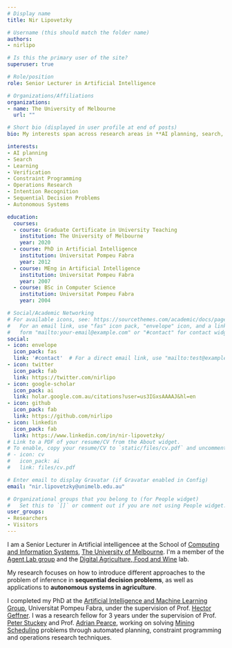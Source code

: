 ```yaml
---
# Display name
title: Nir Lipovetzky

# Username (this should match the folder name)
authors:
- nirlipo

# Is this the primary user of the site?
superuser: true

# Role/position
role: Senior Lecturer in Artificial Intelligence

# Organizations/Affiliations
organizations:
- name: The University of Melbourne
  url: ""

# Short bio (displayed in user profile at end of posts)
bio: My interests span across research areas in **AI planning, search, learning, verification, constraint programming, operations research and intention recognition**.

interests:
- AI planning
- Search
- Learning
- Verification
- Constraint Programming
- Operations Research
- Intention Recognition
- Sequential Decision Problems
- Autonomous Systems

education:
  courses:
  - course: Graduate Certificate in University Teaching
    institution: The University of Melbourne
    year: 2020
  - course: PhD in Artificial Intelligence
    institution: Universitat Pompeu Fabra 
    year: 2012
  - course: MEng in Artificial Intelligence
    institution: Universitat Pompeu Fabra 
    year: 2007
  - course: BSc in Computer Science
    institution: Universitat Pompeu Fabra 
    year: 2004

# Social/Academic Networking
# For available icons, see: https://sourcethemes.com/academic/docs/page-builder/#icons
#   For an email link, use "fas" icon pack, "envelope" icon, and a link in the
#   form "mailto:your-email@example.com" or "#contact" for contact widget.
social:
- icon: envelope
  icon_pack: fas
  link: '#contact'  # For a direct email link, use "mailto:test@example.org".
- icon: twitter
  icon_pack: fab
  link: https://twitter.com/nirlipo
- icon: google-scholar
  icon_pack: ai
  link: holar.google.com.au/citations?user=us3IGxsAAAAJ&hl=en
- icon: github
  icon_pack: fab
  link: https://github.com/nirlipo
- icon: linkedin
  icon_pack: fab
  link: https://www.linkedin.com/in/nir-lipovetzky/
# Link to a PDF of your resume/CV from the About widget.
# To enable, copy your resume/CV to `static/files/cv.pdf` and uncomment the lines below.
# - icon: cv
#   icon_pack: ai
#   link: files/cv.pdf

# Enter email to display Gravatar (if Gravatar enabled in Config)
email: "nir.lipovetzky@unimelb.edu.au"

# Organizational groups that you belong to (for People widget)
#   Set this to `[]` or comment out if you are not using People widget.
user_groups:
- Researchers
- Visitors
---
```


I am a Senior Lecturer in Artificial intelligencee at the School of [Computing and Information Systems](https://cis.unimelb.edu.au/), [The University of Melbourne](https://www.unimelb.edu.au/). I'm a member of the [Agent Lab group](https://cis.unimelb.edu.au/agentlab/) and the [Digital Agriculture, Food and Wine](https://fvas.unimelb.edu.au/research/groups/digital-agriculture-food-and-wine) lab. 

My research focuses on how to introduce different approaches to the problem of inference in **sequential decision problems**, as well as applications to **autonomous systems in agriculture**.

I completed my PhD at the [Artificial Intelligence and Machine Learning Group](https://www.upf.edu/web/ai-ml), Universitat Pompeu Fabra, under the supervision of Prof. [Hector Geffner](http://www.dtic.upf.edu/~hgeffner/). I was a research fellow for 3 years under the supervision of Prof. [Peter Stuckey](https://people.eng.unimelb.edu.au/pstuckey/) and Prof. [Adrian Pearce](https://people.eng.unimelb.edu.au/adrianrp/), working on solving [Mining Scheduling](https://cis.unimelb.edu.au/agentlab/projects/mining) problems through automated planning, constraint programming and operations research techniques.

<!-- My interests span across research areas in **AI planning, search, learning, verification, constraint programming, operations research and intention recognition**.  -->



<!-- I'm involved in the development of the Lightweight Automated Planning ToolKiT (LAPKT), aimed to make your life easier if your purpose is to create, use or extend basic to advanced Automated Planners. -->